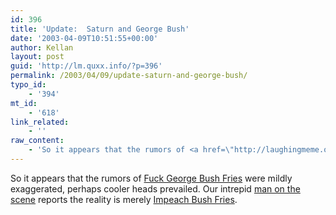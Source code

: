 ```yaml
---
id: 396
title: 'Update:  Saturn and George Bush'
date: '2003-04-09T10:51:55+00:00'
author: Kellan
layout: post
guid: 'http://lm.quxx.info/?p=396'
permalink: /2003/04/09/update-saturn-and-george-bush/
typo_id:
    - '394'
mt_id:
    - '618'
link_related:
    - ''
raw_content:
    - 'So it appears that the rumors of <a href=\"http://laughingmeme.org/archives/000598.html#000598\">Fuck George Bush Fries</a> were mildly exaggerated, perhaps cooler heads prevailed.  Our intrepid <a href=\"http://sedesdraconis.com\">man on the scene</a> reports the reality is merely <a href=\"http://sedesdraconis.com/index.cgi?Features/Impeach\">Impeach Bush Fries</a>.'
---
```


So it appears that the rumors of [Fuck George Bush Fries](http://laughingmeme.org/archives/000598.html#000598) were mildly exaggerated, perhaps cooler heads prevailed. Our intrepid [man on the scene](http://sedesdraconis.com) reports the reality is merely [Impeach Bush Fries](http://sedesdraconis.com/index.cgi?Features/Impeach).
